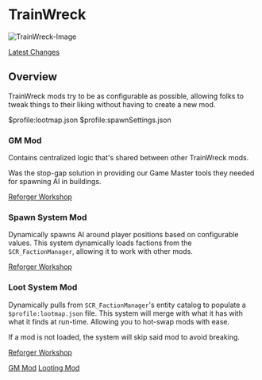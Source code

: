 ﻿# TrainWreck

<img src="trainwreck.jpg" alt="TrainWreck-Image"/>

<a href="2025-07-15.md">Latest Changes</a>

## Overview

TrainWreck mods try to be as configurable as possible, allowing folks to tweak things to their 
liking without having to create a new mod.

<code-block lang="bash">
$profile:lootmap.json
$profile:spawnSettings.json
</code-block>

### GM Mod

Contains centralized logic that's shared between other TrainWreck mods. 

Was the stop-gap solution in providing our Game Master tools they needed for spawning AI in buildings.

<a href="https://reforger.armaplatform.com/workshop/61F8FB543ECB6949-TrainWreck-GM">Reforger Workshop</a>

### Spawn System Mod

Dynamically spawns AI around player positions based on configurable values. This system dynamically loads factions from the
`SCR_FactionManager`, allowing it to work with other mods.

<a href="https://reforger.armaplatform.com/workshop/627912F23F2FC55C-TrainWreck-SpawnSystem">Reforger Workshop</a>

### Loot System Mod

Dynamically pulls from `SCR_FactionManager`'s entity catalog to populate a `$profile:lootmap.json` file. This system will 
merge with what it has with what it finds at run-time. Allowing you to hot-swap mods with ease. 

If a mod is not loaded, the system will skip said mod to avoid breaking.

<a href="https://reforger.armaplatform.com/workshop/626E39840DDC4323-TrainWreckLooting">Reforger Workshop</a>

<seealso title="Mods">
    <category ref="related">
        <a href="Spawn-in-Buildings.md">GM Mod</a>    
        <a href="Overview.md">Looting Mod</a>
    </category>
</seealso>
